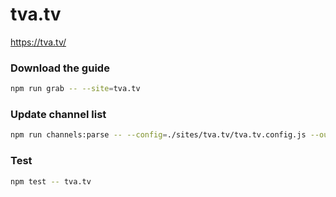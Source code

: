 # tva.tv

https://tva.tv/

### Download the guide

```sh
npm run grab -- --site=tva.tv
```

### Update channel list

```sh
npm run channels:parse -- --config=./sites/tva.tv/tva.tv.config.js --output=./sites/tva.tv/tva.tv.channels.xml
```

### Test

```sh
npm test -- tva.tv
```
